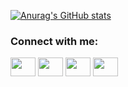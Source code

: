 [![Anurag's GitHub stats](https://s662sas.storage.yandex.net/rdisk/995b2e195ebc58bfc3a0544450c6668306f12a9ca700de3ac1e94c81fff6d6a6/6245f363/vm0aCiyJAiXp_GpJlPfmsOZ1808l6Z1WZzXSuayxYk4wRpvPZgpp5txXBX4xrhI04rhA3FkhCxlP3ho29rVDfw==?uid=1466096811&filename=banner%20%282%29.png&disposition=inline&hash=&limit=0&content_type=image%2Fpng&owner_uid=1466096811&fsize=567396&hid=27365fbb0757afe79c0acf175d88788a&media_type=image&tknv=v2&etag=aadf113aae9cce481d30a224839270ec&rtoken=DztuC65bi3hd&force_default=yes&ycrid=na-319ef9903ad9a9f602722722e840100d-downloader13e&ts=5db87dd095ec0&s=d530fcfc81d72baaca4cf300899c4764776a4ce199db99c99c41bf148a88868a&pb=U2FsdGVkX181slh5zrhdTA1Pvp3_nylMVFVmW_5qi5vZ-bRH6ek1XbwtoobQ3s2Qb2fhuwqGlbdLVyGadNjJBsmJVDu_8i0B1S-1QAz9nw4)](https://github.com/vkonstantunov)

<h3 align="left">Connect with me:</h3>
<p align="left">
<a href="your link" target="blank"><img align="center" src="https://cdn.jsdelivr.net/npm/simple-icons@3.0.1/icons/twitter.svg" alt="" height="30" width="40" /></a>
<a href="your link" target="blank"><img align="center" src="https://cdn.jsdelivr.net/npm/simple-icons@3.0.1/icons/linkedin.svg" alt="" height="30" width="40" /></a>
<a href="your link" target="blank"><img align="center" src="https://cdn.jsdelivr.net/npm/simple-icons@3.0.1/icons/instagram.svg" alt="" height="30" width="40" /></a>
<a href="your link" target="blank"><img align="center" src="https://cdn.jsdelivr.net/npm/simple-icons@3.0.1/icons/youtube.svg" alt="" height="30" width="40" /></a>
</p>



